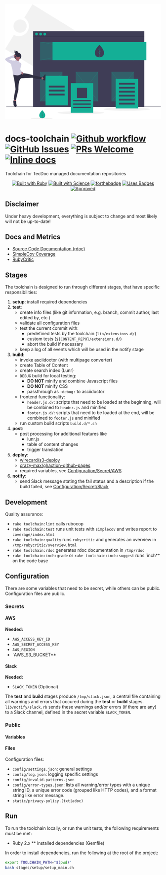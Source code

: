 <h1 align="center">
  <a href="https://undraw.co/"><img src="logo/landing_page.svg" alt="Docs Toolchain Logo"></a>
</h1>

# docs-toolchain [![Github workflow](https://github.com/wirecard/docs-toolchain/workflows/Main/badge.svg?style=flat-square)](https://github.com/wirecard/docs-toolchain/actions)   [![GitHub Issues](https://img.shields.io/github/issues-raw/wirecard/docs-toolchain?style=flat-square)](https://github.com/wirecard/docs-toolchain/issues)  [![PRs Welcome](https://img.shields.io/badge/PRs-welcome-brightgreen.svg?style=flat-square)](http://makeapullrequest.com)   [![Inline docs](http://inch-ci.org/github/wirecard/docs-toolchain.svg?branch=master&style=flat-square)](http://inch-ci.org/github/wirecard/docs-toolchain)

Toolchain for TecDoc managed documentation repositories

<div align="center">
  
[![Built with Ruby](https://forthebadge.com/images/badges/made-with-ruby.svg)](https://forthebadge.com) [![Built with Science](https://forthebadge.com/images/badges/built-with-science.svg)](https://forthebadge.com) [![forthebadge](https://forthebadge.com/images/badges/built-with-love.svg)](https://forthebadge.com) [![Uses Badges](https://forthebadge.com/images/badges/uses-badges.svg)](https://forthebadge.com) [![Approved](https://forthebadge.com/images/badges/approved-by-george-costanza.svg)](https://forthebadge.com)

</div>


## Disclaimer

Under heavy development, everything is subject to change and most likely will not be up-to-date!


## Docs and Metrics
* [Source Code Documentation (rdoc)](https://wirecard.github.io/docs-toolchain/rdoc/)
* [SimpleCov Coverage](https://wirecard.github.io/docs-toolchain/coverage/)
* [RubyCritic](https://wirecard.github.io/docs-toolchain/rubycritic)


## Stages
The toolchain is designed to run through different stages, that have specific responsibilities:
1. **setup**: install required dependencies
2. **test**:
    * create info files (like git information, e.g. branch, commit author, last edited by, etc.)
    * validate all configuration files
    * test the current commit with:
        * predefined tests by the toolchain (`lib/extensions.d/`)
        * custom tests (`${CONTENT_REPO}/extensions.d/`)
        * abort the build if necessary
    * keep a log of all events which will be used in the notify stage
3. **build**:
    * invoke asciidoctor (with multipage converter)
    * create Table of Content
    * create search index (Lunr)
    * `DEBUG` build for local testing:
        * **DO NOT** minify and combine Javascript files
        * **DO NOT** minify CSS
        * passthrough as `:debug:` to asciidoctor
    * frontend functionality:
        * `header.js.d/`: scripts that need to be loaded at the beginning, will be combined to `header.js` and minified
        * `footer.js.d/`: scripts that need to be loaded at the end, will be combined to `footer.js` and minified
    * run custom build scripts `build.d/*.sh`
4. **post**:
    * post processing for additional features like
        * lunr.js
        * table of content changes
        * trigger translation
5. **deploy**:
    * [wirecard/s3-deploy](https://github.com/wirecard/s3-deploy)
    * [crazy-max/ghaction-github-pages](https://github.com/crazy-max/ghaction-github-pages)
    * required variables, see [Configuration/Secret/AWS](#Secret)
6. **notify**:
    * send Slack message stating the fail status and a description if the build failed, see [Configuration/Secret/Slack](#Secret)
    
## Development
Quality assurance:
* `rake toolchain:lint` calls rubocop
* `rake toolchain:test` runs unit tests with `simplecov` and writes report to `coverage/index.html`
* `rake toolchain:quality` runs `rubycritic` and generates an overview in `/tmp/rubycritic/overview.html`
* `rake toolchain:rdoc` generates rdoc documentation in `/tmp/rdoc`
* `rake toolchain:inch:grade` or `rake toolchain:inch:suggest` runs `inch** on the code base

## Configuration
There are some variables that need to be secret, while others can be public.
Configuration files are public.

### Secrets
#### AWS

**Needed:**
* `AWS_ACCESS_KEY_ID`
* `AWS_SECRET_ACCESS_KEY`
* `AWS_REGION`
* `AWS_S3_BUCKET**

#### Slack

**Needed:**
* `SLACK_TOKEN` (Optional)
    
The **test** and **build** stages produce `/tmp/slack.json`, a central file containing all warnings and errors that occured during the **test** or **build** stages.
`lib/notify/slack.rb` sends these warnings and/or errors (if there are any) to a Slack channel, defined in the secret variable `SLACK_TOKEN`.

### Public
#### Variables

#### Files
Configuration files:
* `config/settings.json`: general settings
* `config/log.json`: logging specific settings
* `config/invalid-patterns.json`
* `config/error-types.json`: lists all warning/error types with a unique string ID, a unique error code (grouped like HTTP codes), and a format string like error message.
* `static/privacy-policy.(txt|adoc)`

## Run

To run the toolchain locally, or run the unit tests, the following requirements must be met:
* Ruby 2.x
** installed dependencies (Gemfile)

In order to install dependencies, run the following at the root of the project:
```bash
export TOOLCHAIN_PATH="$(pwd)"
bash stages/setup/setup_main.sh
```

